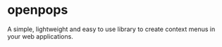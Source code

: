 # openpops
A simple, lightweight and easy to use library to create context menus in your web applications.
